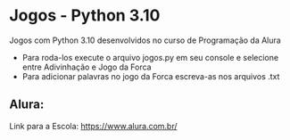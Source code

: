 # Jogos - Python 3.10
Jogos com Python 3.10 desenvolvidos no curso de Programação da Alura
  - Para roda-los execute o arquivo jogos.py em seu console e selecione entre Adivinhação e Jogo da Forca
  - Para adicionar palavras no jogo da Forca escreva-as nos arquivos .txt
## Alura:
Link para a Escola: https://www.alura.com.br/

